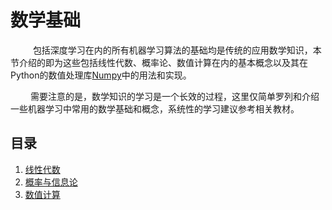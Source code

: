 # 数学基础

&emsp; &emsp;
包括深度学习在内的所有机器学习算法的基础均是传统的应用数学知识，本节介绍的即为这些包括线性代数、概率论、数值计算在内的基本概念以及其在Python的数值处理库[Numpy](http://www.numpy.org)中的用法和实现。

&emsp;&emsp;
需要注意的是，数学知识的学习是一个长效的过程，这里仅简单罗列和介绍一些机器学习中常用的数学基础和概念，系统性的学习建议参考相关教材。

## 目录

1. [线性代数](线性代数.md)
1. [概率与信息论](概率与信息论.md)
1. [数值计算](数值计算.md)

